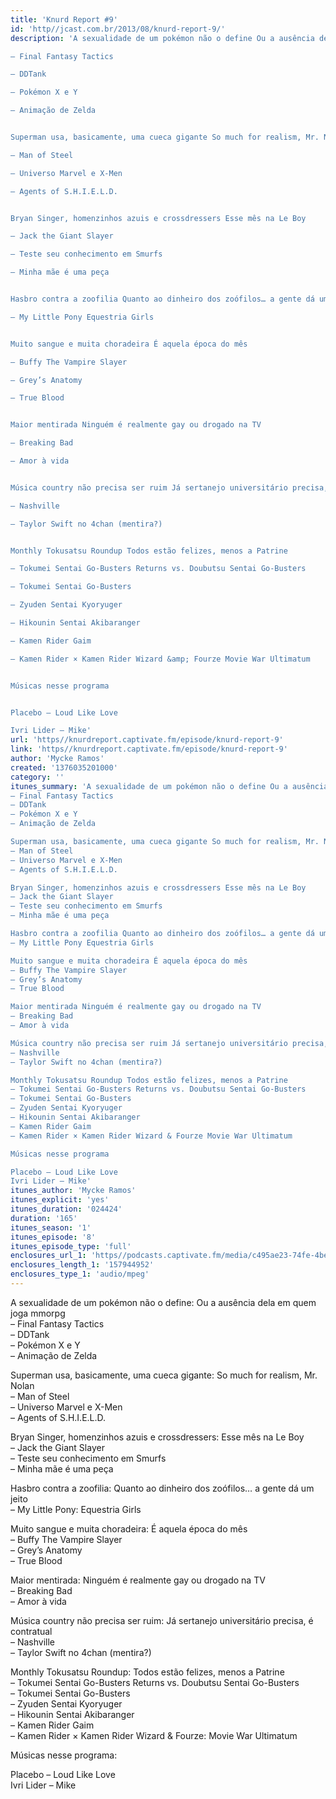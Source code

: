 ```yaml
---
title: 'Knurd Report #9'
id: 'http//jcast.com.br/2013/08/knurd-report-9/'
description: 'A sexualidade de um pokémon não o define Ou a ausência dela em quem joga mmorpg

– Final Fantasy Tactics

– DDTank

– Pokémon X e Y

– Animação de Zelda


Superman usa, basicamente, uma cueca gigante So much for realism, Mr. Nolan

– Man of Steel

– Universo Marvel e X-Men

– Agents of S.H.I.E.L.D.


Bryan Singer, homenzinhos azuis e crossdressers Esse mês na Le Boy

– Jack the Giant Slayer

– Teste seu conhecimento em Smurfs

– Minha mãe é uma peça


Hasbro contra a zoofilia Quanto ao dinheiro dos zoófilos… a gente dá um jeito

– My Little Pony Equestria Girls


Muito sangue e muita choradeira É aquela época do mês

– Buffy The Vampire Slayer

– Grey’s Anatomy

– True Blood


Maior mentirada Ninguém é realmente gay ou drogado na TV

– Breaking Bad

– Amor à vida


Música country não precisa ser ruim Já sertanejo universitário precisa, é contratual

– Nashville

– Taylor Swift no 4chan (mentira?)


Monthly Tokusatsu Roundup Todos estão felizes, menos a Patrine

– Tokumei Sentai Go-Busters Returns vs. Doubutsu Sentai Go-Busters

– Tokumei Sentai Go-Busters

– Zyuden Sentai Kyoryuger

– Hikounin Sentai Akibaranger

– Kamen Rider Gaim

– Kamen Rider × Kamen Rider Wizard &amp; Fourze Movie War Ultimatum


Músicas nesse programa


Placebo – Loud Like Love

Ivri Lider – Mike'
url: 'https//knurdreport.captivate.fm/episode/knurd-report-9'
link: 'https//knurdreport.captivate.fm/episode/knurd-report-9'
author: 'Mycke Ramos'
created: '1376035201000'
category: ''
itunes_summary: 'A sexualidade de um pokémon não o define Ou a ausência dela em quem joga mmorpg
– Final Fantasy Tactics
– DDTank
– Pokémon X e Y
– Animação de Zelda

Superman usa, basicamente, uma cueca gigante So much for realism, Mr. Nolan
– Man of Steel
– Universo Marvel e X-Men
– Agents of S.H.I.E.L.D.

Bryan Singer, homenzinhos azuis e crossdressers Esse mês na Le Boy
– Jack the Giant Slayer
– Teste seu conhecimento em Smurfs
– Minha mãe é uma peça

Hasbro contra a zoofilia Quanto ao dinheiro dos zoófilos… a gente dá um jeito
– My Little Pony Equestria Girls

Muito sangue e muita choradeira É aquela época do mês
– Buffy The Vampire Slayer
– Grey’s Anatomy
– True Blood

Maior mentirada Ninguém é realmente gay ou drogado na TV
– Breaking Bad
– Amor à vida

Música country não precisa ser ruim Já sertanejo universitário precisa, é contratual
– Nashville
– Taylor Swift no 4chan (mentira?)

Monthly Tokusatsu Roundup Todos estão felizes, menos a Patrine
– Tokumei Sentai Go-Busters Returns vs. Doubutsu Sentai Go-Busters
– Tokumei Sentai Go-Busters
– Zyuden Sentai Kyoryuger
– Hikounin Sentai Akibaranger
– Kamen Rider Gaim
– Kamen Rider × Kamen Rider Wizard & Fourze Movie War Ultimatum

Músicas nesse programa

Placebo – Loud Like Love
Ivri Lider – Mike'
itunes_author: 'Mycke Ramos'
itunes_explicit: 'yes'
itunes_duration: '024424'
duration: '165'
itunes_season: '1'
itunes_episode: '8'
itunes_episode_type: 'full'
enclosures_url_1: 'https//podcasts.captivate.fm/media/c495ae23-74fe-4bee-975c-bc15dc24e9d1/hipcast-12771-u-391593-s-1-audio_tc.mp3'
enclosures_length_1: '157944952'
enclosures_type_1: 'audio/mpeg'
---
```

A sexualidade de um pokémon não o define: Ou a ausência dela em quem joga mmorpg  
– Final Fantasy Tactics  
– DDTank  
– Pokémon X e Y  
– Animação de Zelda

Superman usa, basicamente, uma cueca gigante: So much for realism, Mr. Nolan  
– Man of Steel  
– Universo Marvel e X-Men  
– Agents of S.H.I.E.L.D.

Bryan Singer, homenzinhos azuis e crossdressers: Esse mês na Le Boy  
– Jack the Giant Slayer  
– Teste seu conhecimento em Smurfs  
– Minha mãe é uma peça

Hasbro contra a zoofilia: Quanto ao dinheiro dos zoófilos… a gente dá um jeito  
– My Little Pony: Equestria Girls

Muito sangue e muita choradeira: É aquela época do mês  
– Buffy The Vampire Slayer  
– Grey’s Anatomy  
– True Blood

Maior mentirada: Ninguém é realmente gay ou drogado na TV  
– Breaking Bad  
– Amor à vida

Música country não precisa ser ruim: Já sertanejo universitário precisa, é contratual  
– Nashville  
– Taylor Swift no 4chan (mentira?)

Monthly Tokusatsu Roundup: Todos estão felizes, menos a Patrine  
– Tokumei Sentai Go-Busters Returns vs. Doubutsu Sentai Go-Busters  
– Tokumei Sentai Go-Busters  
– Zyuden Sentai Kyoryuger  
– Hikounin Sentai Akibaranger  
– Kamen Rider Gaim  
– Kamen Rider × Kamen Rider Wizard & Fourze: Movie War Ultimatum

Músicas nesse programa:

Placebo – Loud Like Love  
Ivri Lider – Mike